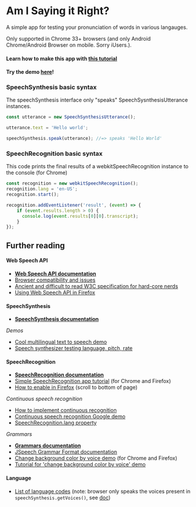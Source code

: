 # Am I Saying it Right?
A simple app for testing your pronunciation of words in various langauges.

Only supported in Chrome 33+ browsers (and only Android Chrome/Android Browser on mobile. Sorry iUsers.).

#### Learn how to make this app with [this tutorial](https://medium.com/@clairefroelich/if-web-apps-could-talk-intro-to-the-web-speech-api-c9f7e0e83aff)

#### Try the demo [here](https://clairefro.github.io/am-i-saying-it-right/)!

### SpeechSynthesis basic syntax
The speechSynthesis interface only "speaks" SpeechSysnthesisUtterance instances.
```javascript
const utterance = new SpeechSynthesisUtterance();

utterance.text = 'Hello world';

speechSynthesis.speak(utterance); //=> speaks 'Hello World'
```

### SpeechRecognition basic syntax
This code prints the final results of a webkitSpeechRecognition instance to the console (for Chrome)
```javascript
const recognition = new webkitSpeechRecognition();
recognition.lang = 'en-US';
recognition.start();

recognition.addEventListener('result', (event) => {
    if (event.results.length > 0) {
      console.log(event.results[0][0].transcript);
    }
});
```
## Further reading
#### Web Speech API
* **[Web Speech API documentation](https://developer.mozilla.org/en-US/docs/Web/API/Web_Speech_API)**
* [Browser compatibility and issues](https://caniuse.com/#search=web%20speech%20api)
* [Ancient and difficult to read W3C specification for hard-core nerds](https://wicg.github.io/speech-api/)
* [Using Web Speech API in Firefox](https://hacks.mozilla.org/2016/01/firefox-and-the-web-speech-api/)

#### SpeechSynthesis
* **[SpeechSynthesis documentation](https://developer.mozilla.org/en-US/docs/Web/API/SpeechSynthesis)**

*Demos*
* [Cool multilingual text to speech demo](https://codepen.io/matt-west/pen/wGzuJ)
* [Speech synthesizer testing language, pitch, rate](http://mdn.github.io/web-speech-api/speak-easy-synthesis/)

#### SpeechRecognition
* **[SpeechRecognition documentation](https://developer.mozilla.org/en-US/docs/Web/API/SpeechRecognition)** 
* [Simple SpeechRecognition app tutorial](https://www.freecodecamp.org/news/how-to-build-a-simple-speech-recognition-app-a65860da6108/) (for Chrome and Firefox)
* [How to enable in Firefox](https://developer.mozilla.org/en-US/docs/Web/API/SpeechRecognition/SpeechRecognition) (scroll to bottom of page)

*Continuous speech recognition*
* [How to implement continuous recognition](https://stackoverflow.com/questions/29996350/speech-recognition-run-continuously)
* [Continuous speech recognition Google demo](https://www.google.com/intl/en/chrome/demos/speech.html)
* [SpeechRecognition.lang property](https://developer.mozilla.org/en-US/docs/Web/API/SpeechRecognition/lang)

*Grammars*
* **[Grammars documentation](https://developer.mozilla.org/en-US/docs/Web/API/SpeechRecognition/grammars)**
* [JSpeech Grammar Format documentation](https://www.w3.org/TR/jsgf/)
* [Change background color by voice demo](https://mdn.github.io/web-speech-api/speech-color-changer/) (for Chrome and Firefox)
* [Tutorial for 'change background color by voice' demo](https://developer.mozilla.org/en-US/docs/Web/API/Web_Speech_API/Using_the_Web_Speech_API)


#### Language
* [List of language codes](https://cloud.google.com/speech-to-text/docs/languages) (note: browser only speaks the voices present in `speechSynthesis.getVoices()`, see [doc](https://developer.mozilla.org/en-US/docs/Web/API/SpeechSynthesis/getVoices))





